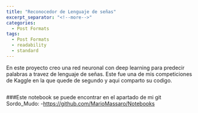 ```yaml
---
title: "Reconocedor de Lenguaje de señas"
excerpt_separator: "<!--more-->"
categories:
  - Post Formats
tags:
  - Post Formats
  - readability
  - standard
---
```


En este proyecto creo una red neuronal con deep learning para predecir palabras a travez de lenguaje de señas. Este fue una de mis competiciones de Kaggle en la que quede de segundo y aqui comparto su codigo.

<!--more-->

<figure style="width: 900px">
  <img src="{{ site.url }}{{ site.baseurl }}/assets/images/colega.jpg" alt="">
</figure> 

###Este notebook se puede encontrar en el apartado de mi git Sordo_Mudo:
	-https://github.com/MarioMassaro/Notebooks